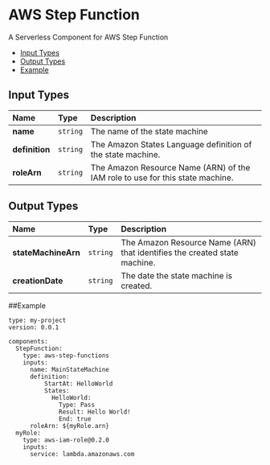 #  AWS Step Function

A Serverless Component for AWS Step Function

- [Input Types](#input-types)
- [Output Types](#output-types)
- [Example](#example)


## Input Types
| Name | Type | Description |
|:------ |:-----|:-----------------|
| **name**| `string` | The name of the state machine
| **definition**| `string` | The Amazon States Language definition of the state machine.
| **roleArn**| `string` | The Amazon Resource Name (ARN) of the IAM role to use for this state machine.

## Output Types
| Name | Type | Description |
|:------ |:-----|:-----------------|
| **stateMachineArn**| `string` | The Amazon Resource Name (ARN) that identifies the created state machine.
| **creationDate**| `string` | The date the state machine is created.

##Example 
```
type: my-project
version: 0.0.1

components:
  StepFunction:
    type: aws-step-functions
    inputs:
      name: MainStateMachine
      definition:
          StartAt: HelloWorld
          States:
            HelloWorld:
              Type: Pass
              Result: Hello World!
              End: true
      roleArn: ${myRole.arn}
  myRole:
    type: aws-iam-role@0.2.0
    inputs:
      service: lambda.amazonaws.com

```


